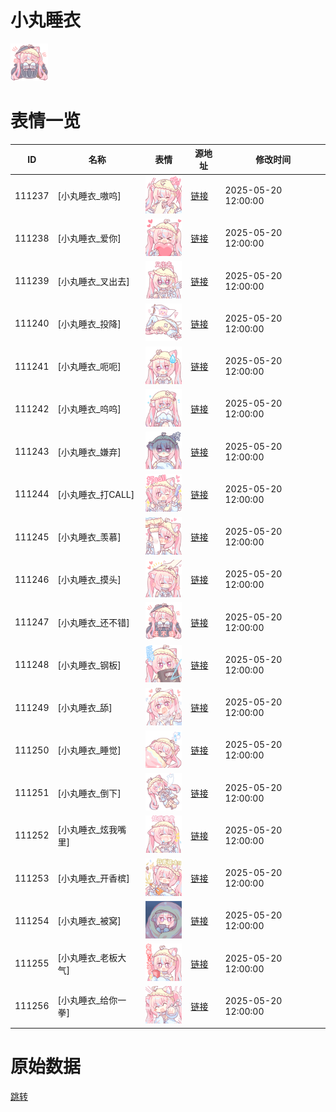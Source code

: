# 小丸睡衣

<img src="./cover.png" height="60" alt="cover" />

# 表情一览

|ID|名称|表情|源地址|修改时间|
|----|----|----|----|----|
|111237|[小丸睡衣_嗷呜]|<img src="./pic/111237_%5B小丸睡衣_嗷呜%5D.png" height="60" alt="嗷呜"/>|[链接](https://i0.hdslb.com/bfs/garb/8d6318b396e758245e4296c945a0e21a245360c1.png)|2025-05-20 12:00:00|
|111238|[小丸睡衣_爱你]|<img src="./pic/111238_%5B小丸睡衣_爱你%5D.png" height="60" alt="爱你"/>|[链接](https://i0.hdslb.com/bfs/garb/45948ae9459c8bbb954039f54f0481e80485666a.png)|2025-05-20 12:00:00|
|111239|[小丸睡衣_叉出去]|<img src="./pic/111239_%5B小丸睡衣_叉出去%5D.png" height="60" alt="叉出去"/>|[链接](https://i0.hdslb.com/bfs/garb/0f6f9b99806e871b38b158e17e73b64c6aaf4428.png)|2025-05-20 12:00:00|
|111240|[小丸睡衣_投降]|<img src="./pic/111240_%5B小丸睡衣_投降%5D.png" height="60" alt="投降"/>|[链接](https://i0.hdslb.com/bfs/garb/408f2a324fb0f6f677d67ff66d2cb058f6757fe9.png)|2025-05-20 12:00:00|
|111241|[小丸睡衣_呃呃]|<img src="./pic/111241_%5B小丸睡衣_呃呃%5D.png" height="60" alt="呃呃"/>|[链接](https://i0.hdslb.com/bfs/garb/90c512fa0f8e939254247a39b0201b9ac8c1d40a.png)|2025-05-20 12:00:00|
|111242|[小丸睡衣_呜呜]|<img src="./pic/111242_%5B小丸睡衣_呜呜%5D.png" height="60" alt="呜呜"/>|[链接](https://i0.hdslb.com/bfs/garb/1073b2c70a3687484d4df2e95f04fde653020948.png)|2025-05-20 12:00:00|
|111243|[小丸睡衣_嫌弃]|<img src="./pic/111243_%5B小丸睡衣_嫌弃%5D.png" height="60" alt="嫌弃"/>|[链接](https://i0.hdslb.com/bfs/garb/4a5721c8fa2dc4487da48c7a5e2630426683ae9b.png)|2025-05-20 12:00:00|
|111244|[小丸睡衣_打CALL]|<img src="./pic/111244_%5B小丸睡衣_打CALL%5D.png" height="60" alt="打CALL"/>|[链接](https://i0.hdslb.com/bfs/garb/936adcf849523a19986fcc9ecaaaec7a27262cdd.png)|2025-05-20 12:00:00|
|111245|[小丸睡衣_羡慕]|<img src="./pic/111245_%5B小丸睡衣_羡慕%5D.png" height="60" alt="羡慕"/>|[链接](https://i0.hdslb.com/bfs/garb/890850a88e9a11eecf91e3e4785356fafae11964.png)|2025-05-20 12:00:00|
|111246|[小丸睡衣_摸头]|<img src="./pic/111246_%5B小丸睡衣_摸头%5D.png" height="60" alt="摸头"/>|[链接](https://i0.hdslb.com/bfs/garb/a5fc885a1e12928cbba843cb7c7e52a0ccae0fde.png)|2025-05-20 12:00:00|
|111247|[小丸睡衣_还不错]|<img src="./pic/111247_%5B小丸睡衣_还不错%5D.png" height="60" alt="还不错"/>|[链接](https://i0.hdslb.com/bfs/garb/e03cdcdf21bf7e482cf268baf9102679c9756db1.png)|2025-05-20 12:00:00|
|111248|[小丸睡衣_钢板]|<img src="./pic/111248_%5B小丸睡衣_钢板%5D.png" height="60" alt="钢板"/>|[链接](https://i0.hdslb.com/bfs/garb/bc85e0bd66f6f2fcb734fa13d7fd17ca1b53dca7.png)|2025-05-20 12:00:00|
|111249|[小丸睡衣_舔]|<img src="./pic/111249_%5B小丸睡衣_舔%5D.png" height="60" alt="舔"/>|[链接](https://i0.hdslb.com/bfs/garb/c6d651ca0af248d4dced6dd7c314bd188b0c7260.png)|2025-05-20 12:00:00|
|111250|[小丸睡衣_睡觉]|<img src="./pic/111250_%5B小丸睡衣_睡觉%5D.png" height="60" alt="睡觉"/>|[链接](https://i0.hdslb.com/bfs/garb/0de79123ae2d28a5395cb550fd2c85b4571081c4.png)|2025-05-20 12:00:00|
|111251|[小丸睡衣_倒下]|<img src="./pic/111251_%5B小丸睡衣_倒下%5D.png" height="60" alt="倒下"/>|[链接](https://i0.hdslb.com/bfs/garb/01b1271c83b1c1282a42a8fb6ab5349a954b2546.png)|2025-05-20 12:00:00|
|111252|[小丸睡衣_炫我嘴里]|<img src="./pic/111252_%5B小丸睡衣_炫我嘴里%5D.png" height="60" alt="炫我嘴里"/>|[链接](https://i0.hdslb.com/bfs/garb/30aa76f91af55343e8ead2dc62c46a7599047ca2.png)|2025-05-20 12:00:00|
|111253|[小丸睡衣_开香槟]|<img src="./pic/111253_%5B小丸睡衣_开香槟%5D.png" height="60" alt="开香槟"/>|[链接](https://i0.hdslb.com/bfs/garb/7b27305ae35fffebfac84f3edec01b54a36d95b1.png)|2025-05-20 12:00:00|
|111254|[小丸睡衣_被窝]|<img src="./pic/111254_%5B小丸睡衣_被窝%5D.png" height="60" alt="被窝"/>|[链接](https://i0.hdslb.com/bfs/garb/042483e30f4794bdcaff5c7305542bbdb688d3f1.png)|2025-05-20 12:00:00|
|111255|[小丸睡衣_老板大气]|<img src="./pic/111255_%5B小丸睡衣_老板大气%5D.png" height="60" alt="老板大气"/>|[链接](https://i0.hdslb.com/bfs/garb/a62e0e80f38367f090778e037144cf90a0d9f7e9.png)|2025-05-20 12:00:00|
|111256|[小丸睡衣_给你一拳]|<img src="./pic/111256_%5B小丸睡衣_给你一拳%5D.png" height="60" alt="给你一拳"/>|[链接](https://i0.hdslb.com/bfs/garb/d8cd879e07d96a8364bf76d67ff84131142b12d2.png)|2025-05-20 12:00:00|

# 原始数据

[跳转](./raw.json)


